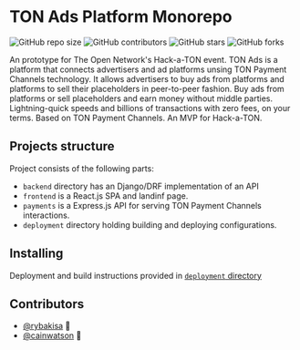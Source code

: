 # TON Ads Platform Monorepo


<!--- These are examples. See https://shields.io for others or to customize this set of shields. You might want to include dependencies, project status and licence info here --->
![GitHub repo size](https://img.shields.io/github/repo-size/rybakisa/ton-ads)
![GitHub contributors](https://img.shields.io/github/contributors/rybakisa/ton-ads)
![GitHub stars](https://img.shields.io/github/stars/rybakisa/ton-ads?style=social)
![GitHub forks](https://img.shields.io/github/forks/rybakisa/ton-ads?style=social)

An prototype for The Open Network's Hack-a-TON event.
TON Ads is a platform that connects advertisers and ad platforms unsing TON Payment Channels technology. It allows advertisers to buy ads from platforms and platforms to sell their placeholders in peer-to-peer fashion. Buy ads from platforms or sell placeholders and earn money without middle parties. Lightning-quick speeds and billions of transactions with zero fees, on your terms. Based on TON Payment Channels. An MVP for Hack-a-TON.

## Projects structure

Project consists of the following parts:
* `backend` directory has an Django/DRF implementation of an API
* `frontend` is a React.js SPA and landinf page.
* `payments` is a Express.js API for serving TON Payment Channels interactions.
* `deployment` directory holding building and deploying configurations. 

## Installing

Deployment and build instructions provided in [`deployment` directory](https://github.com/rybakisa/ton-ads/tree/main/deployment#readme)


## Contributors 
* [@rybakisa](https://github.com/rybakisa) 📖
* [@cainwatson](https://github.com/Grang2k) 🐛
